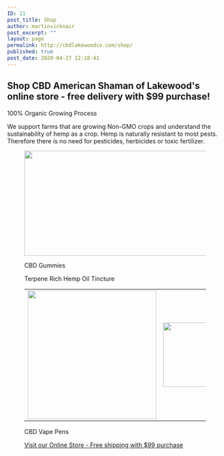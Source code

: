 ```yaml
---
ID: 11
post_title: Shop
author: martinvicknair
post_excerpt: ""
layout: page
permalink: http://cbdlakewoodco.com/shop/
published: true
post_date: 2020-04-27 12:18:41
---
```

<!-- wp:heading -->
<h2>Shop CBD American Shaman of Lakewood's online store -  free delivery with $99 purchase!</h2>
<!-- /wp:heading -->

<!-- wp:paragraph -->
<p>100% Organic Growing Process</p>
<!-- /wp:paragraph -->

<!-- wp:paragraph -->
<p>We support farms that are growing Non-GMO crops and understand the sustainability of hemp as a crop. Hemp is naturally resistant to most pests. Therefore there is no need for pesticides, herbicides or toxic fertilizer.</p>
<!-- /wp:paragraph -->

<!-- wp:image {"align":"center","id":28,"width":480,"height":245,"sizeSlug":"full"} -->
<div class="wp-block-image"><figure class="aligncenter size-full is-resized"><img src="http://cbdlakewoodco.com/wp-content/uploads/2020/05/hemp-oil-pets.jpg" alt="" class="wp-image-28" width="480" height="245"/></figure></div>
<!-- /wp:image -->

<!-- wp:columns -->
<div class="wp-block-columns"><!-- wp:column -->
<div class="wp-block-column"><!-- wp:image {"id":66,"sizeSlug":"large"} -->
<figure class="wp-block-image size-large"><img src="https://cbdlakewoodco.com/wp-content/uploads/2020/05/cbd-gummies.jpg" alt="" class="wp-image-66"/><figcaption>CBD Gummies</figcaption></figure>
<!-- /wp:image -->

<!-- wp:paragraph -->
<p></p>
<!-- /wp:paragraph --></div>
<!-- /wp:column -->

<!-- wp:column -->
<div class="wp-block-column"><!-- wp:image {"id":30,"sizeSlug":"large"} -->
<figure class="wp-block-image size-large"><img src="http://cbdlakewoodco.com/wp-content/uploads/2020/05/cbd-terpene-rich-hemp-oil-tincture.jpg" alt="" class="wp-image-30"/><figcaption>Terpene Rich Hemp Oil Tincture</figcaption></figure>
<!-- /wp:image -->

<!-- wp:table -->
<figure class="wp-block-table"><table><tbody><tr><td><img class="wp-image-71" style="width: 300px;" src="http://cbdlakewoodco.com/wp-content/uploads/2020/05/CBD-American-Shaman-Water-Soluble-Relief-01.jpg" alt=""></td><td><img class="wp-image-70" style="width: 150px;" src="http://cbdlakewoodco.com/wp-content/uploads/2020/05/CBD-American-Shaman-Water-Soluble-Wellness-02.jpg" alt=""></td><td><img class="wp-image-69" style="width: 150px;" src="http://cbdlakewoodco.com/wp-content/uploads/2020/05/CBD-American-Shaman-Hydrating-Lotion-Beauty-03-.jpg" alt=""></td><td><img class="wp-image-68" style="width: 150px;" src="http://cbdlakewoodco.com/wp-content/uploads/2020/05/CBD-American-Shaman-PETS-04-v2.jpg" alt=""></td></tr></tbody></table></figure>
<!-- /wp:table --></div>
<!-- /wp:column -->

<!-- wp:column -->
<div class="wp-block-column"><!-- wp:image {"id":31,"sizeSlug":"large"} -->
<figure class="wp-block-image size-large"><img src="http://cbdlakewoodco.com/wp-content/uploads/2020/05/cbd-terpene-rich-hemp-oil-clearomizer.jpg" alt="" class="wp-image-31"/><figcaption>CBD Vape Pens</figcaption></figure>
<!-- /wp:image --></div>
<!-- /wp:column --></div>
<!-- /wp:columns -->

<!-- wp:columns -->
<div class="wp-block-columns"><!-- wp:column -->
<div class="wp-block-column"></div>
<!-- /wp:column -->

<!-- wp:column -->
<div class="wp-block-column"><!-- wp:image {"align":"center","id":56,"sizeSlug":"large"} -->
<div class="wp-block-image"><figure class="aligncenter size-large"><a href="https://cbdamericanshaman.com/lakewood"><img src="https://cbdlakewoodco.com/wp-content/uploads/2020/05/shop-now-shaman.jpg" alt="" class="wp-image-56"/></a><figcaption><a href="https://cbdamericanshaman.com/lakewood">Visit our Online Store - Free shipping with $99 purchase</a></figcaption></figure></div>
<!-- /wp:image --></div>
<!-- /wp:column -->

<!-- wp:column -->
<div class="wp-block-column"></div>
<!-- /wp:column --></div>
<!-- /wp:columns -->